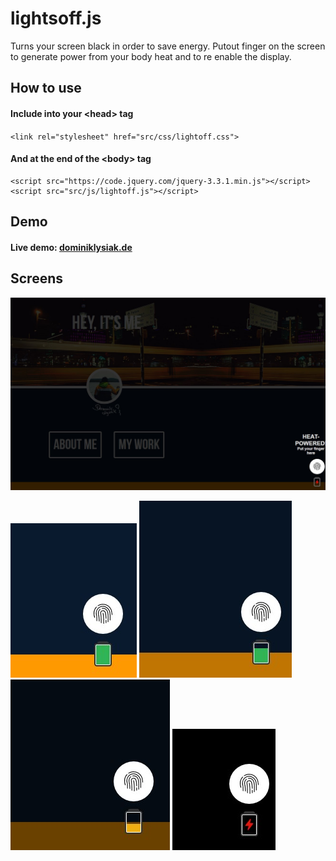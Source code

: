 # lightsoff.js
Turns your screen black in order to save energy. Putout finger on the screen to generate power from your body heat and to re enable the display.

## How to use
#### Include into your \<head\> tag
`<link rel="stylesheet" href="src/css/lightoff.css">`

#### And at the end of the \<body\> tag
```
<script src="https://code.jquery.com/jquery-3.3.1.min.js"></script>
<script src="src/js/lightoff.js"></script>
```

## Demo
#### Live demo: <a href="https://dominiklysiak.de">dominiklysiak.de</a>

## Screens
![demo](https://raw.githubusercontent.com/domlysi/lightsoff.js/master/_img/img1.jpg)

![demo](https://raw.githubusercontent.com/domlysi/lightsoff.js/master/_img/img2.jpg)
![demo](https://raw.githubusercontent.com/domlysi/lightsoff.js/master/_img/img3.jpg)
![demo](https://raw.githubusercontent.com/domlysi/lightsoff.js/master/_img/img4.jpg)
![demo](https://raw.githubusercontent.com/domlysi/lightsoff.js/master/_img/img5.jpg)

